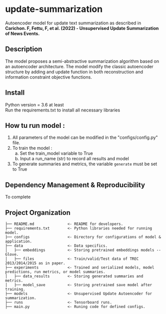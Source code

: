 # update-summarization

Autoencoder model for update text summarization as described in **Carichon. F, Fettu, F, et al. (2022) - Unsupervised Update Summarization of News Events.** 

## Description

The model proposes a semi-abstractive summarization algorithm based on an autoencoder architecture. The model modify the classic autoencoder structure by adding and update function in both reconstruction and information constraint objective functions.

## Install

Python version = 3.6 at least <br>
Run the requirements.txt to install all necessary libraries

## How tu run model :

1. All parameters of the model can be modified in the "configs/config.py" file.
2. To train the model : <br>
&nbsp;&nbsp;a. Set the train_model variable to True <br>
&nbsp;&nbsp;b. Input a run_name (str) to record all results and model
3. To generate summaries and metrics, the variable `generate` must be set to True


## Dependency Management & Reproducibility

To complete 

## Project Organization

```
├── README.md               <- README for developers.
├── requirements.txt        <- Python libraries needed for running model.
├── configs                 <- Directory for configurations of model & application.
├── data                    <- Data specifics.
│   ├── embeddings          <- Storing pretrained embeddings models -- Glove.
│   ├── files               <- Train/valid/Test data of TREC 2013/2014/2015 as in paper.
├── experiments             <- Trained and serialized models, model predictions, run metrics, or model summaries.
│   ├── data_results        <- Storing generated summaries and metrics.
│   ├── model_save          <- Storing pretrained save model after training.
├── models                  <- Unsupervised Update Autoencoder for summarization.
├── runs                    <- Tensorboard runs.
├── main.py                 <- Runing code for defined configs.
```
